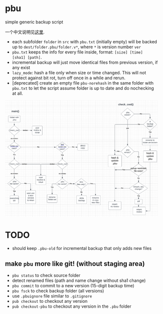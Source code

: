 # pbu
simple generic backup script

一个中文说明见[这里](https://wuli.wiki/online/SimBac.html).

* each subfolder `folder` in `src` with `pbu.txt` (initially empty) will be backed up to `dest/folder.pbu/folder.v*`, where `*` is version number `ver`
* `pbu.txt` keeps the info for every file inside, format: `[size] [time] [sha1] [path]`.
* incremental backup will just move identical files from previous version, if any exist
* `lazy_mode`: hash a file only when size or time changed. This will not protect against bit rot, turn off once in a while and rerun.
* \[deprecated\] create an empty file `pbu-norehash` in the same folder with `pbu.txt` to let the script assume folder is up to date and do nochecking at all.

![flowchart](pbu.png)

# TODO
* should keep `.pbu-old` for incremental backup that only adds new files

## make `pbu` more like git! (without staging area)
* `pbu status` to check source folder
* detect renamed files (path and name change without sha1 change)
* `pbu commit` to commit to a new version (15-digit backup time)
* `pbu fsck` to check backup folder (all versions)
* use `.pbuignore` file similar to `.gitignore`
* `pub checkout` to checkout any version
* `pub checkout-pbu` to checkout any version in the `.pbu` folder
